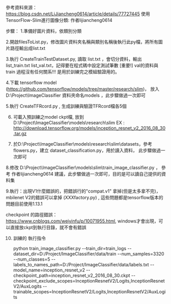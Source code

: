 參考資料來源：https://blog.csdn.net/LiJiancheng0614/article/details/77727445  使用TensorFlow-Slim進行圖像分類: 作者lijiancheng0614 


步驟：
1.準備好圖片資料，依類別分類

2.開啟filesToList.py，修改圖片資料夾名稱與類別名稱後執行此py檔，將所有圖片路徑輸出成list.txt

3.執行 CreateTrainTestDataset.py, 讀取 list.txt ，會切分資料，輸出 list_train.txt list_val.txt，記得要在程式碼中設定測試筆數
[重要!] val的資料與train 過程沒有任何關系!!! 是用於訓練完之模組驗證用的。

4.下載 tensorflow model (https://github.com/tensorflow/models/tree/master/research/slim)，
放入D:\Project\ImageClassifier 資料夾命名models ，此步驟做過一次即可

5.執行 CreateTFRcord.py , 生成訓練與驗證TFRcord檔各5個

6. 可載入預訓練之model ckpt檔, 放到 D:\Project\ImageClassifier\models\research\slim    EX : http://download.tensorflow.org/models/inception_resnet_v2_2016_08_30.tar.gz
   
7. 於D:\Project\ImageClassifier\models\research\slim\datasets，參考flowers.py，建立 dataset_classification.py，用於讀入資料， 此步驟做過一次即可

8.修改 D:\Project\ImageClassifier\models\slim\train_image_classifier.py ， 參考 作者lijiancheng0614 建議，此步驟做過一次即可，目的是可以讀自己提供的資料集

9.執行：出現V1什麼錯誤的，把錯誤行的"compat.v1" 拿掉(但是太多拿不完)，mbilenet V2的錯誤可以拿掉 (XXXfactory.py) , 這些問題都是tensorflow版本的問題目前使用1.13.1

checkpoint 的路徑錯誤：https://www.cnblogs.com/weiyinfu/p/10071955.html, windows才會出現，可以直接放ckpt到執行目錄，就不會有錯誤

10. 訓練的 執行指令


    python train_image_classifier.py --train_dir=train_logs --dataset_dir=D:/Project/ImageClassifier/data/train --num_samples=3320 --num_classes=5 --labels_to_names_path=D:/Project/ImageClassifier/data/labels.txt --model_name=inception_resnet_v2 --checkpoint_path=inception_resnet_v2_2016_08_30.ckpt --checkpoint_exclude_scopes=InceptionResnetV2/Logits,InceptionResnetV2/AuxLogits --trainable_scopes=InceptionResnetV2/Logits,InceptionResnetV2/AuxLogits


